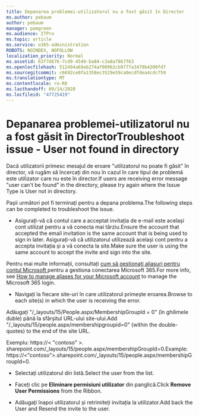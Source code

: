 ```yaml
---
title: Depanarea problemei-utilizatorul nu a fost găsit în Director
ms.author: pebaum
author: pebaum
manager: pamgreen
ms.audience: ITPro
ms.topic: article
ms.service: o365-administration
ROBOTS: NOINDEX, NOFOLLOW
localization_priority: Normal
ms.assetid: 63f7d676-7cd9-4549-ba84-c3a8a7867f63
ms.openlocfilehash: 512494a69ab274af00962cb9777a3479b4200fd7
ms.sourcegitcommit: c6692ce0fa1358ec3529e59ca0ecdfdea4cdc759
ms.translationtype: MT
ms.contentlocale: ro-RO
ms.lasthandoff: 09/14/2020
ms.locfileid: "47725419"
---
```

# <a name="troubleshoot-issue---user-not-found-in-directory"></a><span data-ttu-id="9e4ab-102">Depanarea problemei-utilizatorul nu a fost găsit în Director</span><span class="sxs-lookup"><span data-stu-id="9e4ab-102">Troubleshoot issue - User not found in directory</span></span>

<span data-ttu-id="9e4ab-103">Dacă utilizatorii primesc mesajul de eroare "utilizatorul nu poate fi găsit" în director, vă rugăm să încercați din nou în cazul în care tipul de problemă este utilizator care nu este în director.</span><span class="sxs-lookup"><span data-stu-id="9e4ab-103">If users are receiving error message "user can't be found" in the directory, please try again where the Issue Type is User not in directory.</span></span>

<span data-ttu-id="9e4ab-104">Pașii următori pot fi terminați pentru a depana problema.</span><span class="sxs-lookup"><span data-stu-id="9e4ab-104">The following steps can be completed to troubleshoot the issue.</span></span>

- <span data-ttu-id="9e4ab-105">Asigurați-vă că contul care a acceptat invitația de e-mail este același cont utilizat pentru a vă conecta mai târziu.</span><span class="sxs-lookup"><span data-stu-id="9e4ab-105">Ensure the account that accepted the email invitation is the same account that is being used to sign in later.</span></span> <span data-ttu-id="9e4ab-106">Asigurați-vă că utilizatorul utilizează același cont pentru a accepta invitația și a vă conecta la site.</span><span class="sxs-lookup"><span data-stu-id="9e4ab-106">Make sure the user is using the same account to accept the invite and sign into the site.</span></span> 

<span data-ttu-id="9e4ab-107">Pentru mai multe informații, consultați [cum să gestionați aliasuri pentru contul Microsoft </a> pentru a gestiona conectarea Microsoft 365](https://support.microsoft.com/help/12407/microsoft-account-how-to-manage-aliases).</span><span class="sxs-lookup"><span data-stu-id="9e4ab-107">For more info, see [How to manage aliases for your Microsoft account</a> to manage the Microsoft 365 login](https://support.microsoft.com/help/12407/microsoft-account-how-to-manage-aliases).</span></span> 

- <span data-ttu-id="9e4ab-108">Navigați la fiecare site-uri în care utilizatorul primește eroarea.</span><span class="sxs-lookup"><span data-stu-id="9e4ab-108">Browse to each site(s) in which the user is receiving the error.</span></span> 

<span data-ttu-id="9e4ab-109">Adăugați "/_layouts/15/People.aspx/MembershipGroupId = 0" (în ghilimele duble) până la sfârșitul URL-ului site-ului.</span><span class="sxs-lookup"><span data-stu-id="9e4ab-109">Add "/_layouts/15/people.aspx/membershipgroupid=0" (within the double-quotes) to the end of the site URL.</span></span> 

<span data-ttu-id="9e4ab-110">Exemplu: https://< "contoso" >. sharepoint.com/_layouts/15/people.aspx/membershipGroupId=0.</span><span class="sxs-lookup"><span data-stu-id="9e4ab-110">Example: https://<"contoso">.sharepoint.com/_layouts/15/people.aspx/membershipGroupId=0.</span></span>

- <span data-ttu-id="9e4ab-111">Selectați utilizatorul din listă.</span><span class="sxs-lookup"><span data-stu-id="9e4ab-111">Select the user from the list.</span></span>

- <span data-ttu-id="9e4ab-112">Faceți clic pe **Eliminare permisiuni utilizator** din panglică.</span><span class="sxs-lookup"><span data-stu-id="9e4ab-112">Click **Remove User Permissions** from the Ribbon.</span></span> 
-  <span data-ttu-id="9e4ab-113">Adăugați înapoi utilizatorul și retrimiteți invitația la utilizator.</span><span class="sxs-lookup"><span data-stu-id="9e4ab-113">Add back the User and Resend the invite to the user.</span></span>

